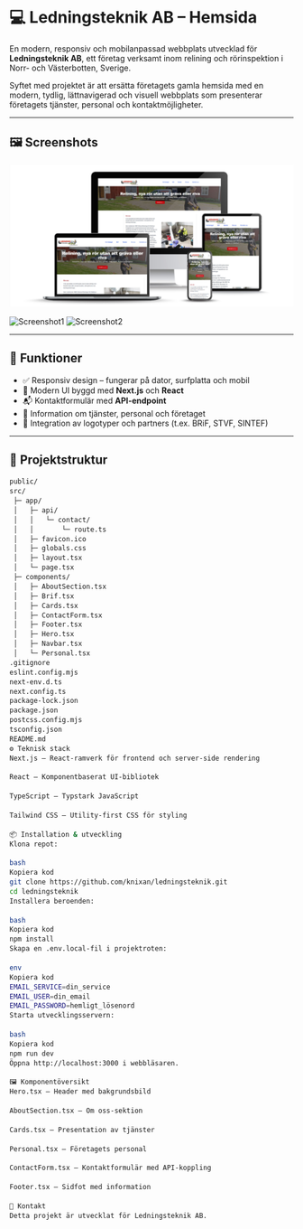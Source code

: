 # 💻 Ledningsteknik AB – Hemsida

En modern, responsiv och mobilanpassad webbplats utvecklad för **Ledningsteknik AB**, ett företag verksamt inom relining och rörinspektion i Norr- och Västerbotten, Sverige.

Syftet med projektet är att ersätta företagets gamla hemsida med en modern, tydlig, lättnavigerad och visuell webbplats som presenterar företagets tjänster, personal och kontaktmöjligheter.

---

## 🖼️ Screenshots

![Mockup – Ledningsteknik AB](public/mockup-ledningsteknikab.jpg)

![Screenshot1](public/screenshot1.jpg)
![Screenshot2](public/screenshot2.jpg)

---

## 🚀 Funktioner

- ✅ Responsiv design – fungerar på dator, surfplatta och mobil
- 🎨 Modern UI byggd med **Next.js** och **React**
- 📬 Kontaktformulär med **API-endpoint**
- 📄 Information om tjänster, personal och företaget
- 🔗 Integration av logotyper och partners (t.ex. BRiF, STVF, SINTEF)

---

## 📂 Projektstruktur

```bash
public/
src/
 ├─ app/
 │   ├─ api/
 │   │   └─ contact/
 │   │       └─ route.ts
 │   ├─ favicon.ico
 │   ├─ globals.css
 │   ├─ layout.tsx
 │   └─ page.tsx
 ├─ components/
 │   ├─ AboutSection.tsx
 │   ├─ Brif.tsx
 │   ├─ Cards.tsx
 │   ├─ ContactForm.tsx
 │   ├─ Footer.tsx
 │   ├─ Hero.tsx
 │   ├─ Navbar.tsx
 │   └─ Personal.tsx
.gitignore
eslint.config.mjs
next-env.d.ts
next.config.ts
package-lock.json
package.json
postcss.config.mjs
tsconfig.json
README.md
⚙️ Teknisk stack
Next.js – React-ramverk för frontend och server-side rendering

React – Komponentbaserat UI-bibliotek

TypeScript – Typstark JavaScript

Tailwind CSS – Utility-first CSS för styling

📦 Installation & utveckling
Klona repot:

bash
Kopiera kod
git clone https://github.com/knixan/ledningsteknik.git
cd ledningsteknik
Installera beroenden:

bash
Kopiera kod
npm install
Skapa en .env.local-fil i projektroten:

env
Kopiera kod
EMAIL_SERVICE=din_service
EMAIL_USER=din_email
EMAIL_PASSWORD=hemligt_lösenord
Starta utvecklingsservern:

bash
Kopiera kod
npm run dev
Öppna http://localhost:3000 i webbläsaren.

🖼️ Komponentöversikt
Hero.tsx – Header med bakgrundsbild

AboutSection.tsx – Om oss-sektion

Cards.tsx – Presentation av tjänster

Personal.tsx – Företagets personal

ContactForm.tsx – Kontaktformulär med API-koppling

Footer.tsx – Sidfot med information

📧 Kontakt
Detta projekt är utvecklat för Ledningsteknik AB.
```
